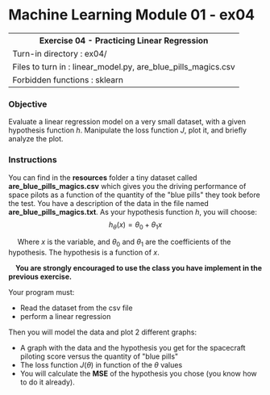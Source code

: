 # Machine Learning Module 01 - ex04

<table>
<tr><th>Exercise 04 -  Practicing Linear Regression</th></tr>
<tr><td>Turn-in directory : ex04/ </tr>
<tr><td>Files to turn in : linear_model.py, are_blue_pills_magics.csv </tr>
<tr><td>Forbidden functions : sklearn</tr>
</table>

### Objective

Evaluate a linear regression model on a very small dataset, with a given hypothesis function $h$. Manipulate the loss function $J$, plot it, and briefly analyze the plot.

### Instructions
You can find in the **resources** folder a tiny dataset called **are_blue_pills_magics.csv** which gives you the driving performance of space pilots as a function of the quantity of the "blue pills" they took before the test. You have a description of the data in the file named **are_blue_pills_magics.txt**. As your hypothesis function $h$, you will choose:
$$h_\theta(x) = \theta_0 + \theta_1x$$

&emsp; Where $x$ is the variable, and $θ_0$ and $θ_1$ are the coefficients of the hypothesis. The hypothesis is a function of $x$. 

&emsp;**You are strongly encouraged to use the class you have implement in the previous exercise.**

Your program must:

 - Read the dataset from the csv file
 - perform a linear regression

Then you will model the data and plot 2 different graphs:

 - A graph with the data and the hypothesis you get for the spacecraft piloting score versus the quantity of "blue pills" 
 - The loss function $J(θ)$ in function of the $θ$ values
 - You will calculate the **MSE** of the hypothesis you chose (you know how to do it already).
